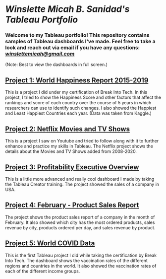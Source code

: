 # *Winslette Micah B. Sanidad's Tableau Portfolio*

### Welcome to my Tableau portfolio! This repository contains samples of Tableau dashboards I've made. Feel free to take a look and reach out via email if you have any questions: *winslettemicah@gmail.com*

(Note: Best to view the dashboards in full screen.)

## [Project 1: World Happiness Report 2015-2019](https://public.tableau.com/app/profile/winslette.micah.sanidad/viz/WorldHappinessReport_16926190630610/WorldHappinessReport2015-2019?publish=yes)

This is a project I did under my certification of Break Into Tech.
In this project, I tried to show the Happiness Score and other factors that affect the rankings and score of each country over the course of 5 years in which researchers can use to identify such changes. I also showed the Happiest and Least Happiest Countries each year. (Data was taken from Kaggle.)

## [Project 2: Netflix Movies and TV Shows](https://public.tableau.com/app/profile/winslette.micah.sanidad/viz/Netflix_16933255513220/Netflix?publish=yes)

This is a project I saw on Youtube and tried to follow along with it to further enhance and practice my skills in Tableau.
The Netflix project shows the details about the Movies and TV Shows added from 2008-2020.

## [Project 3: Profitability Executive Overview](https://public.tableau.com/app/profile/winslette.micah.sanidad/viz/ExecutiveOverview_16918103976260/ExecutiveOverview?publish=yes)

This is a little more advanced and really cool dashboard I made by taking the Tableau Creator training. The project showed the sales of a company in USA.

## [Project 4: February - Product Sales Report](https://public.tableau.com/app/profile/winslette.micah.sanidad/viz/February-ProductSalesReport/February-ProductSalesReport?publish=yes)

The project shows the product sales report of a company in the month of February. It also showed which city has the most ordered products, sales revenue by city, products ordered per day, and sales revenue by product.

## [Project 5: World COVID Data](https://public.tableau.com/app/profile/winslette.micah.sanidad/viz/WorldCOVIDData_16916776231150/WorldCovidData?publish=yes)

This is the first Tableau project I did while taking the certification by Break Into Tech. The dashboard shows the vaccination rates of the different regions and countries in the world. It also showed the vaccination rates of each of the different income groups.
